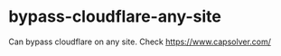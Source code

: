 # bypass-cloudflare-any-site
Can bypass cloudflare on any site. Check https://www.capsolver.com/ 











                                                                